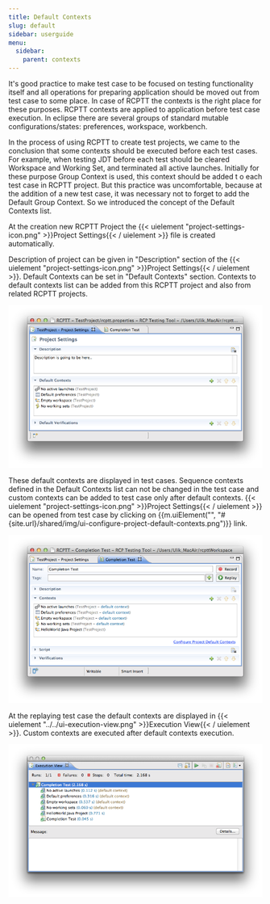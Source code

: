 ```yaml
---
title: Default Contexts
slug: default
sidebar: userguide
menu:
  sidebar:
    parent: contexts
---
```


It's good practice to make test case to be focused on testing functionality itself and all operations for preparing 
application  should be moved out from test case to some place. In case of RCPTT the contexts is the right place for these 
purposes. RCPTT contexts are applied to application before test case execution. In eclipse there are several groups of 
standard mutable configurations/states: preferences, workspace, workbench.

In the process of using RCPTT to create test projects, we came to the conclusion that some contexts should be executed 
before each test cases. For example, when testing JDT before each test should be cleared Workspace and Working Set, 
and terminated all active launches. Initially for these purpose Group Context is used, this context should be added t
o each test case in RCPTT project. But this practice was uncomfortable, because at the addition of a new test case, it 
was necessary not to forget to add the Default Group Context. So we introduced the concept of the 
Default Contexts list.

At the creation new RCPTT Project the {{< uielement "project-settings-icon.png" >}}Project Settings{{< / uielement >}} file is created automatically. 

Description of project can be given in "Description" section of the 
{{< uielement "project-settings-icon.png" >}}Project Settings{{< / uielement >}}. 
Default Contexts can be set in "Default Contexts" section. Contexts to default contexts
 list can be added from this RCPTT project and also from related RCPTT projects.
 
 ![](screenshot-default-context-editor.png)
  
  These default contexts are displayed in test cases. Sequence contexts defined in the Default Contexts 
   list can not be changed in the test case and custom contexts can be added to test case only after 
   default contexts. {{< uielement "project-settings-icon.png" >}}Project Settings{{< / uielement >}} can be opened 
   from test case by clicking on {{m.uiElement("", "#{site.url}/shared/img/ui-configure-project-default-contexts.png")}}
   link.
  
 ![](screenshot-default-context-editor-2.png)
   
  At the replaying test case the default contexts are displayed in {{< uielement "../../ui-execution-view.png" >}}Execution View{{< / uielement >}}. 
  Custom contexts are executed after default contexts execution.
  
  ![](screenshot-default-context-editor-3.png)
  
